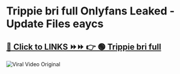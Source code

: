 
 # Trippie bri full Onlyfans Leaked - Update Files eaycs

## <h2><a href="https://clipsfans.com/Trippie_bri_full&ref=git">🔗 Click to LINKS ⏩⏩ 👉 🟢 Trippie bri full </a></h2>

<a href="https://clipsfans.com/Trippie_bri_full&ref=git" rel="nofollow" data-target="animated-image.originalLink"><img src="https://i.ibb.co.com/xMMVF88/686577567.gif" alt="Viral Video Original" style="max-width: 100%; display: inline-block;" data-target="animated-image.originalImage"></a>

